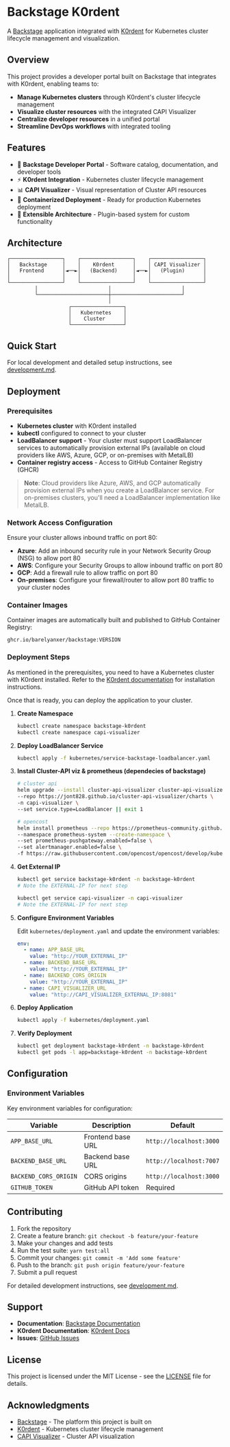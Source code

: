 # Backstage K0rdent

A [Backstage](https://backstage.io/) application integrated with [K0rdent](https://k0rdent.io/) for Kubernetes cluster lifecycle management and visualization.

## Overview

This project provides a developer portal built on Backstage that integrates with K0rdent, enabling teams to:

- **Manage Kubernetes clusters** through K0rdent's cluster lifecycle management
- **Visualize cluster resources** with the integrated CAPI Visualizer
- **Centralize developer resources** in a unified portal
- **Streamline DevOps workflows** with integrated tooling

## Features

- 🎯 **Backstage Developer Portal** - Software catalog, documentation, and developer tools
- ⚡ **K0rdent Integration** - Kubernetes cluster lifecycle management
- 📊 **CAPI Visualizer** - Visual representation of Cluster API resources
- 🐳 **Containerized Deployment** - Ready for production Kubernetes deployment
- 🔧 **Extensible Architecture** - Plugin-based system for custom functionality

## Architecture

```
┌─────────────────┐    ┌─────────────────┐    ┌─────────────────┐
│   Backstage     │    │    K0rdent      │    │ CAPI Visualizer │
│   Frontend      │◄──►│   (Backend)     │◄──►│   (Plugin)      │
│                 │    │                 │    │                 │
└─────────────────┘    └─────────────────┘    └─────────────────┘
         │                       │                       │
         └───────────────────────┼───────────────────────┘
                                 │
                    ┌─────────────────┐
                    │   Kubernetes    │
                    │    Cluster      │
                    └─────────────────┘
```

## Quick Start

For local development and detailed setup instructions, see [development.md](./development.md).

## Deployment

### Prerequisites

- **Kubernetes cluster** with K0rdent installed
- **kubectl** configured to connect to your cluster  
- **LoadBalancer support** - Your cluster must support LoadBalancer services to automatically provision external IPs (available on cloud providers like AWS, Azure, GCP, or on-premises with MetalLB)
- **Container registry access** - Access to GitHub Container Registry (GHCR)

> **Note**: Cloud providers like Azure, AWS, and GCP automatically provision external IPs when you create a LoadBalancer service. For on-premises clusters, you'll need a LoadBalancer implementation like MetalLB.

### Network Access Configuration

Ensure your cluster allows inbound traffic on port 80:

- **Azure**: Add an inbound security rule in your Network Security Group (NSG) to allow port 80
- **AWS**: Configure your Security Groups to allow inbound traffic on port 80
- **GCP**: Add a firewall rule to allow traffic on port 80
- **On-premises**: Configure your firewall/router to allow port 80 traffic to your cluster nodes

### Container Images

Container images are automatically built and published to GitHub Container Registry:

```
ghcr.io/barelyanxer/backstage:VERSION
```

### Deployment Steps

As mentioned in the prerequisites, you need to have a Kubernetes cluster with K0rdent installed. Refer to the [K0rdent documentation](https://docs.k0rdent.io/1.0.0/admin/installation/install-k0rdent/) for installation instructions.

Once that is ready, you can deploy the application to your cluster.

1. **Create Namespace**
   ```bash
   kubectl create namespace backstage-k0rdent
   kubectl create namespace capi-visualizer
   ```

2. **Deploy LoadBalancer Service**
   ```bash
   kubectl apply -f kubernetes/service-backstage-loadbalancer.yaml
   ```

4. **Install Cluster-API viz & prometheus (dependecies of backstage)** 
   ```bash
   # cluster api
   helm upgrade --install cluster-api-visualizer cluster-api-visualizer \
   --repo https://jont828.github.io/cluster-api-visualizer/charts \
   -n capi-visualizer \
   --set service.type=LoadBalancer || exit 1

   # opencost
   helm install prometheus --repo https://prometheus-community.github.io/helm-charts prometheus \
   --namespace prometheus-system --create-namespace \
   --set prometheus-pushgateway.enabled=false \
   --set alertmanager.enabled=false \
   -f https://raw.githubusercontent.com/opencost/opencost/develop/kubernetes/prometheus/extraScrapeConfigs.yaml
   ```


3. **Get External IP**
   ```bash
   kubectl get service backstage-k0rdent -n backstage-k0rdent
   # Note the EXTERNAL-IP for next step

   kubectl get service capi-visualizer -n capi-visualizer
   # Note the EXTERNAL-IP for next step
   ```

4. **Configure Environment Variables**
   
   Edit `kubernetes/deployment.yaml` and update the environment variables:
   ```yaml
   env:
     - name: APP_BASE_URL
       value: "http://YOUR_EXTERNAL_IP"
     - name: BACKEND_BASE_URL
       value: "http://YOUR_EXTERNAL_IP"
     - name: BACKEND_CORS_ORIGIN
       value: "http://YOUR_EXTERNAL_IP"
     - name: CAPI_VISUALIZER_URL
       value: "http://CAPI_VISUALIZER_EXTERNAL_IP:8081"
   ```

5. **Deploy Application**
   ```bash
   kubectl apply -f kubernetes/deployment.yaml
   ```

6. **Verify Deployment**
   ```bash
   kubectl get deployment backstage-k0rdent -n backstage-k0rdent
   kubectl get pods -l app=backstage-k0rdent -n backstage-k0rdent
   ```

## Configuration

### Environment Variables

Key environment variables for configuration:

| Variable | Description | Default |
|----------|-------------|---------|
| `APP_BASE_URL` | Frontend base URL | `http://localhost:3000` |
| `BACKEND_BASE_URL` | Backend base URL | `http://localhost:7007` |
| `BACKEND_CORS_ORIGIN` | CORS origins | `http://localhost:3000` |
| `GITHUB_TOKEN` | GitHub API token | Required |

## Contributing

1. Fork the repository
2. Create a feature branch: `git checkout -b feature/your-feature`
3. Make your changes and add tests
4. Run the test suite: `yarn test:all`
5. Commit your changes: `git commit -m 'Add some feature'`
6. Push to the branch: `git push origin feature/your-feature`
7. Submit a pull request

For detailed development instructions, see [development.md](./development.md).

## Support

- **Documentation**: [Backstage Documentation](https://backstage.io/docs)
- **K0rdent Documentation**: [K0rdent Docs](https://docs.k0rdent.io/)
- **Issues**: [GitHub Issues](https://github.com/BarelyAnXer/bstage/issues)

## License

This project is licensed under the MIT License - see the [LICENSE](./LICENSE) file for details.

## Acknowledgments

- [Backstage](https://backstage.io/) - The platform this project is built on
- [K0rdent](https://k0rdent.io/) - Kubernetes cluster lifecycle management
- [CAPI Visualizer](https://github.com/Jont828/cluster-api-visualizer) - Cluster API visualization
